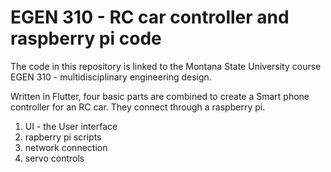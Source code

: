 # EGEN 310 - RC car controller and raspberry pi code

The code in this repository is linked to the Montana State University course EGEN 310 - multidisciplinary engineering design.

Written in Flutter, four basic parts are combined to create a Smart phone controller for an RC car. They connect through a raspberry pi. 

1) UI - the User interface
2) rapberry pi scripts
3) network connection
4) servo controls



